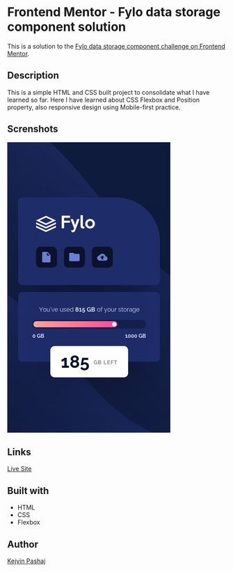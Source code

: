 # Frontend Mentor - Fylo data storage component solution

This is a solution to the [Fylo data storage component challenge on Frontend Mentor](https://www.frontendmentor.io/challenges/fylo-data-storage-component-1dZPRbV5n). 

## Description

This is a simple HTML and CSS built project to consolidate what I have learned so far.
Here I have learned about CSS Flexbox and Position property, also responsive design using Mobile-first practice.

## Screnshots

![Mobile Design](screenshots/mobile-design.jpg)

## Links

[Live Site](https://kevin27j.github.io/fylo-data-storage-component-master/)

## Built with

- HTML
- CSS
- Flexbox

## Author

[Kejvin Pashaj](https://github.com/Kevin27j)
